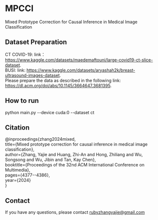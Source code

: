 # MPCCI
Mixed Prototype Correction for Causal Inference in Medical Image Classification

Dataset Preparation
---
CT COVID-19: link：https://www.kaggle.com/datasets/maedemaftouni/large-covid19-ct-slice-dataset. <br>
BUSI: link: https://www.kaggle.com/datasets/aryashah2k/breast-ultrasound-images-dataset. <br>
Please prepare the data as described in the following link: https://dl.acm.org/doi/abs/10.1145/3664647.3681395. <br>

How to run
---
python main.py --device cuda:0 --dataset ct

Citation
---
@inproceedings{zhang2024mixed, <br>
  title={Mixed prototype correction for causal inference in medical image classification}, <br>
  author={Zhang, Yajie and Huang, Zhi-An and Hong, Zhiliang and Wu, Songsong and Wu, Jibin and Tan, Kay Chen}, <br>
  booktitle={Proceedings of the 32nd ACM International Conference on Multimedia}, <br>
  pages={4377--4386}, <br>
  year={2024} <br>
}

Contact
---
If you have any questions, please contact rubyzhangyajie@gmail.com 
